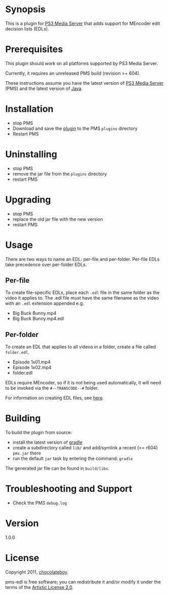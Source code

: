 # Synopsis <a name="Synopsis"></a>

This is a plugin for [PS3 Media Server](http://code.google.com/p/ps3mediaserver/) that adds support for MEncoder edit decision lists (EDLs).

# Prerequisites <a name="Prerequisites"></a>

This plugin should work on all platforms supported by PS3 Media Server.

Currently, it requires an unreleased PMS build (revision >= 604).

These instructions assume you have the latest version of [PS3 Media Server](http://www.ps3mediaserver.org/forum/viewtopic.php?f=6&t=3507&p=36904#p36904) (PMS) and the latest version of [Java](http://www.java.com/en/download/index.jsp).

# Installation <a href="Install"></a>

* stop PMS
* Download and save the [plugin](https://github.com/downloads/chocolateboy/PMS-EDL/pms-edl-1.0.0.jar) to the PMS `plugins` directory
* Restart PMS

# Uninstalling <a href="Uninstall"></a>

* stop PMS
* remove the jar file from the `plugins` directory
* restart PMS

# Upgrading <a href="Upgrade"></a>

* stop PMS
* replace the old jar file with the new version
* restart PMS

# Usage <a href="Usage"></a>

There are two ways to name an EDL: per-file and per-folder. Per-file EDLs take precedence over per-folder EDLs.

## Per-file

To create file-specific EDLs, place each `.edl` file in the same folder as the video it applies to. The .edl file must have the same filename as the video with an `.edl` extension appended e.g.

* Big Buck Bunny.mp4
* Big Buck Bunny.mp4.edl

## Per-folder

To create an EDL that applies to all videos in a folder, create a file called `folder.edl`.

* Episode 1x01.mp4
* Episode 1x02.mp4
* folder.edl

EDLs require MEncoder, so if it is not being used automatically, it will need to be invoked via the `#--TRANSCODE--#` folder.

For information on creating EDL files, see [here](http://www.mplayerhq.hu/DOCS/HTML/en/edl.html).

# Building <a href="Build"></a>

To build the plugin from source:

* install the latest version of [gradle](http://www.gradle.org/downloads.html)
* create a subdirectory called `lib/` and add/symlink a recent (>= r604) `pms.jar` there
* run the default `jar` task by entering the command: `gradle`

The generated jar file can be found in `build/libs`.

# Troubleshooting and Support <a name="Help"></a>
* Check the PMS `debug.log`

# Version <a name="Version"></a>

1.0.0

# License <a name="License"></a>

Copyright 2011, [chocolateboy](mailto:chocolate@cpan.org).

pms-edl is free software; you can redistribute it and/or modify it under the terms of the [Artistic License 2.0](http://www.opensource.org/licenses/artistic-license-2.0.php).
